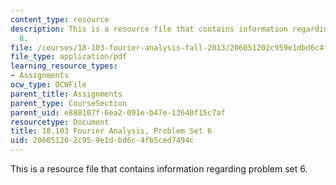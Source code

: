 ```yaml
---
content_type: resource
description: This is a resource file that contains information regarding problem set
  6.
file: /courses/18-103-fourier-analysis-fall-2013/206051202c959e1dbd6c4fb5ced7494c_MIT18_103F13_pset6.pdf
file_type: application/pdf
learning_resource_types:
- Assignments
ocw_type: OCWFile
parent_title: Assignments
parent_type: CourseSection
parent_uid: e888107f-6ea2-091e-b47e-13640f15c7af
resourcetype: Document
title: 18.103 Fourier Analysis, Problem Set 6
uid: 20605120-2c95-9e1d-bd6c-4fb5ced7494c
---
```

This is a resource file that contains information regarding problem set 6.

